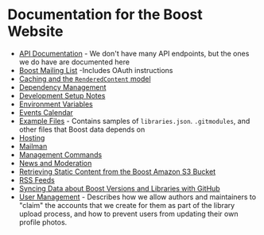 <!--
Copyright (c) 2024 The C++ Alliance, Inc. (https://cppalliance.org)

Distributed under the Boost Software License, Version 1.0. (See accompanying
file LICENSE_1_0.txt or copy at http://www.boost.org/LICENSE_1_0.txt)

Official repository: https://github.com/boostorg/website-v2
-->
# Documentation for the Boost Website

- [API Documentation](./api.md) - We don't have many API endpoints, but the ones we do have are documented here
- [Boost Mailing List](./mailing_list.md) -Includes OAuth instructions
- [Caching and the `RenderedContent` model](./caching_rendered_content.md)
- [Dependency Management](./dependencies.md)
- [Development Setup Notes](./development_setup_notes.md)
- [Environment Variables](./env_vars.md)
- [Events Calendar](./calendar.md)
- [Example Files](./examples/README.md) - Contains samples of `libraries.json`. `.gitmodules`, and other files that Boost data depends on
- [Hosting](./hosting/README.md)
- [Mailman](./mailman/README.md)
- [Management Commands](./commands.md)
- [News and Moderation](./news.md)
- [Retrieving Static Content from the Boost Amazon S3 Bucket](./static_content.md)
- [RSS Feeds](./rss_feeds.md)
- [Syncing Data about Boost Versions and Libraries with GitHub](./syncing_data_with_github.md)
- [User Management](./user_management.md) - Describes how we allow authors and maintainers to "claim" the accounts that we create for them as part of the library upload process, and how to prevent users from updating their own profile photos.
